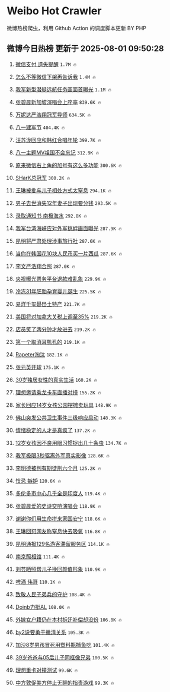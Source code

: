 # Weibo Hot Crawler 



微博热榜爬虫，利用 Github Action 的调度脚本更新 BY PHP 


## 微博今日热榜 更新于 2025-08-01 09:50:28 
1. [微信支付 遗失提醒](https://s.weibo.com/weibo?q=%E5%BE%AE%E4%BF%A1%E6%94%AF%E4%BB%98%20%E9%81%97%E5%A4%B1%E6%8F%90%E9%86%92&t=31&band_rank=1&Refer=top) `1.7M 🔥` 

1. [怎么不等微信下架再告诉我](https://s.weibo.com/weibo?q=%E6%80%8E%E4%B9%88%E4%B8%8D%E7%AD%89%E5%BE%AE%E4%BF%A1%E4%B8%8B%E6%9E%B6%E5%86%8D%E5%91%8A%E8%AF%89%E6%88%91&t=31&band_rank=2&Refer=top) `1.4M 🔥` 

1. [我军新型潜艇远航任务画面首曝光](https://s.weibo.com/weibo?q=%23%E6%88%91%E5%86%9B%E6%96%B0%E5%9E%8B%E6%BD%9C%E8%89%87%E8%BF%9C%E8%88%AA%E4%BB%BB%E5%8A%A1%E7%94%BB%E9%9D%A2%E9%A6%96%E6%9B%9D%E5%85%89%23&t=31&band_rank=3&Refer=top) `1.1M 🔥` 

1. [张碧晨新加坡演唱会上座率](https://s.weibo.com/weibo?q=%23%E5%BC%A0%E7%A2%A7%E6%99%A8%E6%96%B0%E5%8A%A0%E5%9D%A1%E6%BC%94%E5%94%B1%E4%BC%9A%E4%B8%8A%E5%BA%A7%E7%8E%87%23&t=31&band_rank=4&Refer=top) `839.6K 🔥` 

1. [万妮达严浩翔冠军导师](https://s.weibo.com/weibo?q=%23%E4%B8%87%E5%A6%AE%E8%BE%BE%E4%B8%A5%E6%B5%A9%E7%BF%94%E5%86%A0%E5%86%9B%E5%AF%BC%E5%B8%88%23&t=31&band_rank=5&Refer=top) `634.5K 🔥` 

1. [八一建军节](https://s.weibo.com/weibo?q=%23%E5%85%AB%E4%B8%80%E5%BB%BA%E5%86%9B%E8%8A%82%23&t=31&band_rank=6&Refer=top) `404.4K 🔥` 

1. [汪苏泷回应和韩红合唱年轮](https://s.weibo.com/weibo?q=%23%E6%B1%AA%E8%8B%8F%E6%B3%B7%E5%9B%9E%E5%BA%94%E5%92%8C%E9%9F%A9%E7%BA%A2%E5%90%88%E5%94%B1%E5%B9%B4%E8%BD%AE%23&t=31&band_rank=7&Refer=top) `399.7K 🔥` 

1. [八一主题MV祖国不会忘记](https://s.weibo.com/weibo?q=%23%E5%85%AB%E4%B8%80%E4%B8%BB%E9%A2%98MV%E7%A5%96%E5%9B%BD%E4%B8%8D%E4%BC%9A%E5%BF%98%E8%AE%B0%23&t=31&band_rank=8&Refer=top) `312.9K 🔥` 

1. [原来微信右上角的加号有这么多功能](https://s.weibo.com/weibo?q=%23%E5%8E%9F%E6%9D%A5%E5%BE%AE%E4%BF%A1%E5%8F%B3%E4%B8%8A%E8%A7%92%E7%9A%84%E5%8A%A0%E5%8F%B7%E6%9C%89%E8%BF%99%E4%B9%88%E5%A4%9A%E5%8A%9F%E8%83%BD%23&t=31&band_rank=9&Refer=top) `300.6K 🔥` 

1. [SHarK总冠军](https://s.weibo.com/weibo?q=%23SHarK%E6%80%BB%E5%86%A0%E5%86%9B%23&t=31&band_rank=10&Refer=top) `300.2K 🔥` 

1. [王琳被批与儿子相处方式太窒息](https://s.weibo.com/weibo?q=%23%E7%8E%8B%E7%90%B3%E8%A2%AB%E6%89%B9%E4%B8%8E%E5%84%BF%E5%AD%90%E7%9B%B8%E5%A4%84%E6%96%B9%E5%BC%8F%E5%A4%AA%E7%AA%92%E6%81%AF%23&t=31&band_rank=11&Refer=top) `294.1K 🔥` 

1. [男子去世消失12年妻子出现要分钱](https://s.weibo.com/weibo?q=%23%E7%94%B7%E5%AD%90%E5%8E%BB%E4%B8%96%E6%B6%88%E5%A4%B112%E5%B9%B4%E5%A6%BB%E5%AD%90%E5%87%BA%E7%8E%B0%E8%A6%81%E5%88%86%E9%92%B1%23&t=31&band_rank=12&Refer=top) `293.5K 🔥` 

1. [录取通知书 南极海水](https://s.weibo.com/weibo?q=%E5%BD%95%E5%8F%96%E9%80%9A%E7%9F%A5%E4%B9%A6%20%E5%8D%97%E6%9E%81%E6%B5%B7%E6%B0%B4&t=31&band_rank=13&Refer=top) `292.8K 🔥` 

1. [我军台湾海峡应对外军挑衅画面曝光](https://s.weibo.com/weibo?q=%23%E6%88%91%E5%86%9B%E5%8F%B0%E6%B9%BE%E6%B5%B7%E5%B3%A1%E5%BA%94%E5%AF%B9%E5%A4%96%E5%86%9B%E6%8C%91%E8%A1%85%E7%94%BB%E9%9D%A2%E6%9B%9D%E5%85%89%23&t=31&band_rank=14&Refer=top) `287.9K 🔥` 

1. [昆明将严肃处理涉事旅行社](https://s.weibo.com/weibo?q=%23%E6%98%86%E6%98%8E%E5%B0%86%E4%B8%A5%E8%82%83%E5%A4%84%E7%90%86%E6%B6%89%E4%BA%8B%E6%97%85%E8%A1%8C%E7%A4%BE%23&t=31&band_rank=15&Refer=top) `287.6K 🔥` 

1. [当你在韩国花10块人民币买一片西瓜](https://s.weibo.com/weibo?q=%23%E5%BD%93%E4%BD%A0%E5%9C%A8%E9%9F%A9%E5%9B%BD%E8%8A%B110%E5%9D%97%E4%BA%BA%E6%B0%91%E5%B8%81%E4%B9%B0%E4%B8%80%E7%89%87%E8%A5%BF%E7%93%9C%23&t=31&band_rank=16&Refer=top) `287.6K 🔥` 

1. [李文严浩翔合照](https://s.weibo.com/weibo?q=%23%E6%9D%8E%E6%96%87%E4%B8%A5%E6%B5%A9%E7%BF%94%E5%90%88%E7%85%A7%23&t=31&band_rank=17&Refer=top) `287.0K 🔥` 

1. [央视曝光票务平台退款难乱象](https://s.weibo.com/weibo?q=%23%E5%A4%AE%E8%A7%86%E6%9B%9D%E5%85%89%E7%A5%A8%E5%8A%A1%E5%B9%B3%E5%8F%B0%E9%80%80%E6%AC%BE%E9%9A%BE%E4%B9%B1%E8%B1%A1%23&t=31&band_rank=18&Refer=top) `229.9K 🔥` 

1. [冷冻31年胚胎孕育婴儿诞生](https://s.weibo.com/weibo?q=%23%E5%86%B7%E5%86%BB31%E5%B9%B4%E8%83%9A%E8%83%8E%E5%AD%95%E8%82%B2%E5%A9%B4%E5%84%BF%E8%AF%9E%E7%94%9F%23&t=31&band_rank=19&Refer=top) `225.5K 🔥` 

1. [易烊千玺礐嶨土特产](https://s.weibo.com/weibo?q=%23%E6%98%93%E7%83%8A%E5%8D%83%E7%8E%BA%E7%A4%90%E5%B6%A8%E5%9C%9F%E7%89%B9%E4%BA%A7%23&t=31&band_rank=20&Refer=top) `221.7K 🔥` 

1. [美国将对加拿大关税上调至35%](https://s.weibo.com/weibo?q=%23%E7%BE%8E%E5%9B%BD%E5%B0%86%E5%AF%B9%E5%8A%A0%E6%8B%BF%E5%A4%A7%E5%85%B3%E7%A8%8E%E4%B8%8A%E8%B0%83%E8%87%B335%25%23&t=31&band_rank=21&Refer=top) `219.2K 🔥` 

1. [店员笑了两分钟才放进去](https://s.weibo.com/weibo?q=%23%E5%BA%97%E5%91%98%E7%AC%91%E4%BA%86%E4%B8%A4%E5%88%86%E9%92%9F%E6%89%8D%E6%94%BE%E8%BF%9B%E5%8E%BB%23&t=31&band_rank=22&Refer=top) `219.2K 🔥` 

1. [第一个取消耳机孔的](https://s.weibo.com/weibo?q=%23%E7%AC%AC%E4%B8%80%E4%B8%AA%E5%8F%96%E6%B6%88%E8%80%B3%E6%9C%BA%E5%AD%94%E7%9A%84%23&t=31&band_rank=23&Refer=top) `219.1K 🔥` 

1. [Rapeter淘汰](https://s.weibo.com/weibo?q=Rapeter%E6%B7%98%E6%B1%B0&t=31&band_rank=24&Refer=top) `182.1K 🔥` 

1. [张元英开球](https://s.weibo.com/weibo?q=%E5%BC%A0%E5%85%83%E8%8B%B1%E5%BC%80%E7%90%83&t=31&band_rank=25&Refer=top) `175.1K 🔥` 

1. [30岁独居女性的真实生活](https://s.weibo.com/weibo?q=30%E5%B2%81%E7%8B%AC%E5%B1%85%E5%A5%B3%E6%80%A7%E7%9A%84%E7%9C%9F%E5%AE%9E%E7%94%9F%E6%B4%BB&t=31&band_rank=26&Refer=top) `160.2K 🔥` 

1. [理想邀请乘龙卡车直播对撞](https://s.weibo.com/weibo?q=%23%E7%90%86%E6%83%B3%E9%82%80%E8%AF%B7%E4%B9%98%E9%BE%99%E5%8D%A1%E8%BD%A6%E7%9B%B4%E6%92%AD%E5%AF%B9%E6%92%9E%23&t=31&band_rank=27&Refer=top) `155.2K 🔥` 

1. [家长回应14岁女孩公园摆摊卖玩具](https://s.weibo.com/weibo?q=%23%E5%AE%B6%E9%95%BF%E5%9B%9E%E5%BA%9414%E5%B2%81%E5%A5%B3%E5%AD%A9%E5%85%AC%E5%9B%AD%E6%91%86%E6%91%8A%E5%8D%96%E7%8E%A9%E5%85%B7%23&t=31&band_rank=28&Refer=top) `148.9K 🔥` 

1. [佛山突发公共卫生事件三级响应启动](https://s.weibo.com/weibo?q=%23%E4%BD%9B%E5%B1%B1%E7%AA%81%E5%8F%91%E5%85%AC%E5%85%B1%E5%8D%AB%E7%94%9F%E4%BA%8B%E4%BB%B6%E4%B8%89%E7%BA%A7%E5%93%8D%E5%BA%94%E5%90%AF%E5%8A%A8%23&t=31&band_rank=29&Refer=top) `148.3K 🔥` 

1. [情绪稳定的人才是真疯了](https://s.weibo.com/weibo?q=%E6%83%85%E7%BB%AA%E7%A8%B3%E5%AE%9A%E7%9A%84%E4%BA%BA%E6%89%8D%E6%98%AF%E7%9C%9F%E7%96%AF%E4%BA%86&t=31&band_rank=30&Refer=top) `137.2K 🔥` 

1. [12岁女孩因不良用眼习惯捉出几十条虫](https://s.weibo.com/weibo?q=%2312%E5%B2%81%E5%A5%B3%E5%AD%A9%E5%9B%A0%E4%B8%8D%E8%89%AF%E7%94%A8%E7%9C%BC%E4%B9%A0%E6%83%AF%E6%8D%89%E5%87%BA%E5%87%A0%E5%8D%81%E6%9D%A1%E8%99%AB%23&t=31&band_rank=31&Refer=top) `134.7K 🔥` 

1. [我军极限3秒驱离外军真实影像](https://s.weibo.com/weibo?q=%23%E6%88%91%E5%86%9B%E6%9E%81%E9%99%903%E7%A7%92%E9%A9%B1%E7%A6%BB%E5%A4%96%E5%86%9B%E7%9C%9F%E5%AE%9E%E5%BD%B1%E5%83%8F%23&t=31&band_rank=32&Refer=top) `128.6K 🔥` 

1. [李明德被判有期徒刑六个月](https://s.weibo.com/weibo?q=%23%E6%9D%8E%E6%98%8E%E5%BE%B7%E8%A2%AB%E5%88%A4%E6%9C%89%E6%9C%9F%E5%BE%92%E5%88%91%E5%85%AD%E4%B8%AA%E6%9C%88%23&t=31&band_rank=33&Refer=top) `125.2K 🔥` 

1. [忮忌 嫉妒](https://s.weibo.com/weibo?q=%E5%BF%AE%E5%BF%8C%20%E5%AB%89%E5%A6%92&t=31&band_rank=34&Refer=top) `120.6K 🔥` 

1. [多伦多市中心几乎全是印度人](https://s.weibo.com/weibo?q=%E5%A4%9A%E4%BC%A6%E5%A4%9A%E5%B8%82%E4%B8%AD%E5%BF%83%E5%87%A0%E4%B9%8E%E5%85%A8%E6%98%AF%E5%8D%B0%E5%BA%A6%E4%BA%BA&t=31&band_rank=35&Refer=top) `119.4K 🔥` 

1. [张碧晨爱的史诗交响演唱会](https://s.weibo.com/weibo?q=%23%E5%BC%A0%E7%A2%A7%E6%99%A8%E7%88%B1%E7%9A%84%E5%8F%B2%E8%AF%97%E4%BA%A4%E5%93%8D%E6%BC%94%E5%94%B1%E4%BC%9A%23&t=31&band_rank=36&Refer=top) `118.9K 🔥` 

1. [谢谢你们用生命拼来家国安宁](https://s.weibo.com/weibo?q=%23%E8%B0%A2%E8%B0%A2%E4%BD%A0%E4%BB%AC%E7%94%A8%E7%94%9F%E5%91%BD%E6%8B%BC%E6%9D%A5%E5%AE%B6%E5%9B%BD%E5%AE%89%E5%AE%81%23&t=31&band_rank=37&Refer=top) `118.6K 🔥` 

1. [王琳回怼网友称窒息快去吸氧](https://s.weibo.com/weibo?q=%23%E7%8E%8B%E7%90%B3%E5%9B%9E%E6%80%BC%E7%BD%91%E5%8F%8B%E7%A7%B0%E7%AA%92%E6%81%AF%E5%BF%AB%E5%8E%BB%E5%90%B8%E6%B0%A7%23&t=31&band_rank=38&Refer=top) `116.8K 🔥` 

1. [昆明通报129名游客滞留服务区](https://s.weibo.com/weibo?q=%23%E6%98%86%E6%98%8E%E9%80%9A%E6%8A%A5129%E5%90%8D%E6%B8%B8%E5%AE%A2%E6%BB%9E%E7%95%99%E6%9C%8D%E5%8A%A1%E5%8C%BA%23&t=31&band_rank=39&Refer=top) `114.1K 🔥` 

1. [南京照相馆](https://s.weibo.com/weibo?q=%23%E5%8D%97%E4%BA%AC%E7%85%A7%E7%9B%B8%E9%A6%86%23&t=31&band_rank=40&Refer=top) `111.4K 🔥` 

1. [刘芸晒照帮儿子挽回颜值形象](https://s.weibo.com/weibo?q=%E5%88%98%E8%8A%B8%E6%99%92%E7%85%A7%E5%B8%AE%E5%84%BF%E5%AD%90%E6%8C%BD%E5%9B%9E%E9%A2%9C%E5%80%BC%E5%BD%A2%E8%B1%A1&t=31&band_rank=41&Refer=top) `110.9K 🔥` 

1. [啤酒 伟哥](https://s.weibo.com/weibo?q=%E5%95%A4%E9%85%92%20%E4%BC%9F%E5%93%A5&t=31&band_rank=42&Refer=top) `110.1K 🔥` 

1. [致敬人民子弟兵的守护](https://s.weibo.com/weibo?q=%23%E8%87%B4%E6%95%AC%E4%BA%BA%E6%B0%91%E5%AD%90%E5%BC%9F%E5%85%B5%E7%9A%84%E5%AE%88%E6%8A%A4%23&t=31&band_rank=43&Refer=top) `108.4K 🔥` 

1. [Doinb力挺AL](https://s.weibo.com/weibo?q=%23Doinb%E5%8A%9B%E6%8C%BAAL%23&t=31&band_rank=44&Refer=top) `108.0K 🔥` 

1. [外嫁女户籍仍在本村拆迁补偿却没份](https://s.weibo.com/weibo?q=%23%E5%A4%96%E5%AB%81%E5%A5%B3%E6%88%B7%E7%B1%8D%E4%BB%8D%E5%9C%A8%E6%9C%AC%E6%9D%91%E6%8B%86%E8%BF%81%E8%A1%A5%E5%81%BF%E5%8D%B4%E6%B2%A1%E4%BB%BD%23&t=31&band_rank=45&Refer=top) `106.8K 🔥` 

1. [by2说要勇于撇清关系](https://s.weibo.com/weibo?q=by2%E8%AF%B4%E8%A6%81%E5%8B%87%E4%BA%8E%E6%92%87%E6%B8%85%E5%85%B3%E7%B3%BB&t=31&band_rank=46&Refer=top) `105.3K 🔥` 

1. [加沙8岁男孩冒死用塑料瓶捕鱼吃](https://s.weibo.com/weibo?q=%23%E5%8A%A0%E6%B2%998%E5%B2%81%E7%94%B7%E5%AD%A9%E5%86%92%E6%AD%BB%E7%94%A8%E5%A1%91%E6%96%99%E7%93%B6%E6%8D%95%E9%B1%BC%E5%90%83%23&t=31&band_rank=47&Refer=top) `101.4K 🔥` 

1. [39岁爸爸与05后儿子同框像兄弟](https://s.weibo.com/weibo?q=%2339%E5%B2%81%E7%88%B8%E7%88%B8%E4%B8%8E05%E5%90%8E%E5%84%BF%E5%AD%90%E5%90%8C%E6%A1%86%E5%83%8F%E5%85%84%E5%BC%9F%23&t=31&band_rank=48&Refer=top) `100.5K 🔥` 

1. [理想重卡对撞测试](https://s.weibo.com/weibo?q=%E7%90%86%E6%83%B3%E9%87%8D%E5%8D%A1%E5%AF%B9%E6%92%9E%E6%B5%8B%E8%AF%95&t=31&band_rank=49&Refer=top) `99.6K 🔥` 

1. [中方敦促美方停止无聊的指责游戏](https://s.weibo.com/weibo?q=%23%E4%B8%AD%E6%96%B9%E6%95%A6%E4%BF%83%E7%BE%8E%E6%96%B9%E5%81%9C%E6%AD%A2%E6%97%A0%E8%81%8A%E7%9A%84%E6%8C%87%E8%B4%A3%E6%B8%B8%E6%88%8F%23&t=31&band_rank=50&Refer=top) `99.3K 🔥` 

